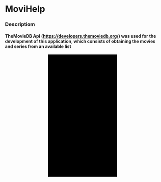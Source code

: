 # MoviHelp

### Descriptiom
#### TheMovieDB Api (https://developers.themoviedb.org/) was used for the development of this application, which consists of obtaining the movies and series from an available list
<code><p align="center"><img height="400" src="https://github.com/gustavolonda/MoviHelp/blob/master/image/app.gif" title="app" style="display: block;margin-left: auto;margin-right: auto;"></p></code>






